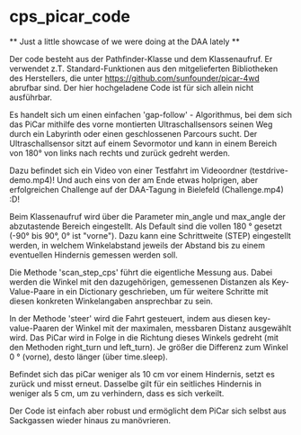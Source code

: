 # cps_picar_code
** Just a little showcase of we were doing at the DAA lately **

Der code besteht aus der Pathfinder-Klasse und dem Klassenaufruf. Er verwendet z.T. Standard-Funktionen aus den mitgelieferten Bibliotheken des Herstellers, die unter https://github.com/sunfounder/picar-4wd abrufbar sind. Der hier hochgeladene Code ist für sich allein nicht ausführbar.


Es handelt sich um einen einfachen 'gap-follow' - Algorithmus, bei dem sich das PiCar mithilfe des vorne montierten Ultraschallsensors seinen Weg durch ein Labyrinth oder einen geschlossenen Parcours sucht. Der Ultraschallsensor sitzt auf einem Sevormotor und kann in einem Bereich von 180° von links nach rechts und zurück gedreht werden. 

Dazu befindet sich ein Video von einer Testfahrt im Videoordner (testdrive-demo.mp4)! Und auch eins von der am Ende etwas holprigen, aber erfolgreichen Challenge auf der DAA-Tagung in Bielefeld (Challenge.mp4) :D! 

Beim Klassenaufruf wird über die Parameter min_angle und max_angle der abzutastende Bereich eingestellt. Als Default sind die vollen 180 ° gesetzt (-90° bis 90°, 0° ist "vorne"). Dazu kann eine Schrittweite (STEP) eingestellt werden, in welchem Winkelabstand jeweils der Abstand bis zu einem eventuellen Hindernis gemessen werden soll. 

Die Methode 'scan_step_cps' führt die eigentliche Messung aus. Dabei werden die Winkel mit den dazugehörigen, gemessenen Distanzen als Key-Value-Paare in ein Dictionary geschrieben, um für weitere Schritte mit diesen konkreten Winkelangaben ansprechbar zu sein.

In der Methode 'steer' wird die Fahrt gesteuert, indem aus diesen key-value-Paaren der Winkel mit der maximalen, messbaren Distanz ausgewählt wird. Das PiCar wird in Folge in die Richtung dieses Winkels gedreht (mit den Methoden right_turn und left_turn). Je größer die Differenz zum Winkel 0 ° (vorne), desto länger (über time.sleep).

Befindet sich das piCar weniger als 10 cm vor einem Hindernis, setzt es zurück und misst erneut. Dasselbe gilt für ein seitliches Hindernis in weniger als 5 cm, um zu verhindern, dass es sich verkeilt.

Der Code ist einfach aber robust und ermöglicht dem PiCar sich selbst aus Sackgassen wieder hinaus zu manövrieren.